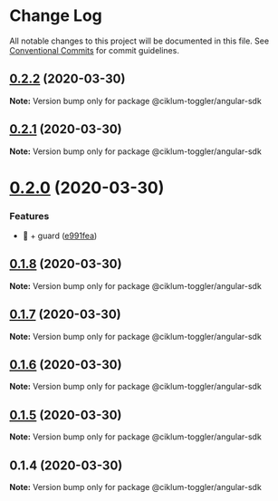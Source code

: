 # Change Log

All notable changes to this project will be documented in this file.
See [Conventional Commits](https://conventionalcommits.org) for commit guidelines.

## [0.2.2](https://github.com/ciklum-digital/ciklum-toggler-angular-sdk/compare/v0.2.1...v0.2.2) (2020-03-30)

**Note:** Version bump only for package @ciklum-toggler/angular-sdk





## [0.2.1](https://github.com/ciklum-digital/ciklum-toggler-angular-sdk/compare/v0.2.0...v0.2.1) (2020-03-30)

**Note:** Version bump only for package @ciklum-toggler/angular-sdk





# [0.2.0](https://github.com/ciklum-digital/ciklum-toggler-angular-sdk/compare/v0.1.8...v0.2.0) (2020-03-30)


### Features

* 🎸 + guard ([e991fea](https://github.com/ciklum-digital/ciklum-toggler-angular-sdk/commit/e991fea70a7a650ad04b8b3753f71451fb53b23c))





## [0.1.8](https://github.com/ciklum-digital/ciklum-toggler-angular-sdk/compare/v0.1.7...v0.1.8) (2020-03-30)

**Note:** Version bump only for package @ciklum-toggler/angular-sdk





## [0.1.7](https://github.com/ciklum-digital/ciklum-toggler-angular-sdk/compare/v0.1.6...v0.1.7) (2020-03-30)

**Note:** Version bump only for package @ciklum-toggler/angular-sdk





## [0.1.6](https://github.com/ciklum-digital/ciklum-toggler-angular-sdk/compare/v0.1.5...v0.1.6) (2020-03-30)

**Note:** Version bump only for package @ciklum-toggler/angular-sdk





## [0.1.5](https://github.com/ciklum-digital/ciklum-toggler-angular-sdk/compare/v0.1.4...v0.1.5) (2020-03-30)

**Note:** Version bump only for package @ciklum-toggler/angular-sdk





## 0.1.4 (2020-03-30)

**Note:** Version bump only for package @ciklum-toggler/angular-sdk
